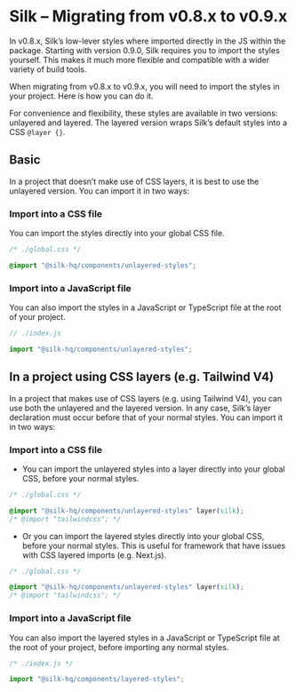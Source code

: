 # Silk – Migrating from v0.8.x to v0.9.x

In v0.8.x, Silk’s low-lever styles where imported directly in the JS within the package. Starting with version 0.9.0, Silk requires you to import the styles yourself. This makes it much more flexible and compatible with a wider variety of build tools.

When migrating from v0.8.x to v0.9.x, you will need to import the styles in your project. Here is how you can do it.

For convenience and flexibility, these styles are available in two versions: unlayered and layered. The layered version wraps Silk’s default styles into a CSS `@layer {}`.

## Basic

In a project that doesn’t make use of CSS layers, it is best to use the unlayered version. You can import it in two ways:

### Import into a CSS file

You can import the styles directly into your global CSS file.

```css
/* ./global.css */

@import "@silk-hq/components/unlayered-styles";
```

### Import into a JavaScript file

You can also import the styles in a JavaScript or TypeScript file at the root of your project.

```jsx
// ./index.js

import "@silk-hq/components/unlayered-styles";
```

## In a project using CSS layers (e.g. Tailwind V4)

In a project that makes use of CSS layers (e.g. using Tailwind V4), you can use both the unlayered and the layered version. In any case, Silk’s layer declaration must occur before that of your normal styles. You can import it in two ways:

### Import into a CSS file

- You can import the unlayered styles into a layer directly into your global CSS, before your normal styles.

```css
/* ./global.css */

@import "@silk-hq/components/unlayered-styles" layer(silk);
/* @import "tailwindcss"; */
```

- Or you can import the layered styles directly into your global CSS, before your normal styles. This is useful for framework that have issues with CSS layered imports (e.g. Next.js).

```css
/* ./global.css */

@import "@silk-hq/components/unlayered-styles" layer(silk);
/* @import "tailwindcss"; */
```

### Import into a JavaScript file

You can also import the layered styles in a JavaScript or TypeScript file at the root of your project, before importing any normal styles.

```jsx
/* ./index.js */

import "@silk-hq/components/layered-styles";
```